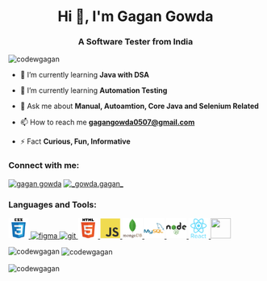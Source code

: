 <h1 align="center">Hi 👋, I'm Gagan Gowda</h1>
<h3 align="center">A Software Tester from India</h3>

<p align="left"> <img src="https://komarev.com/ghpvc/?username=codewgagan&label=Profile%20views&color=0e75b6&style=flat" alt="codewgagan" /> </p>

- 🔭 I’m currently learning **Java with DSA**

- 🌱 I’m currently learning **Automation Testing**

- 💬 Ask me about **Manual, Autoamtion, Core Java and Selenium Related**

- 📫 How to reach me **gagangowda0507@gmail.com**

- ⚡ Fact **Curious, Fun, Informative**

<h3 align="left">Connect with me:</h3>
<p align="left">
<a href="https://linkedin.com/in/gagan gowda" target="blank"><img align="center" src="https://raw.githubusercontent.com/rahuldkjain/github-profile-readme-generator/master/src/images/icons/Social/linked-in-alt.svg" alt="gagan gowda" height="30" width="40" /></a>
<a href="https://instagram.com/_gowda.gagan_" target="blank"><img align="center" src="https://raw.githubusercontent.com/rahuldkjain/github-profile-readme-generator/master/src/images/icons/Social/instagram.svg" alt="_gowda.gagan_" height="30" width="40" /></a>
</p>

<h3 align="left">Languages and Tools:</h3>
<p align="left"> <a href="https://www.w3schools.com/css/" target="_blank" rel="noreferrer"> <img src="https://raw.githubusercontent.com/devicons/devicon/master/icons/css3/css3-original-wordmark.svg" alt="css3" width="40" height="40"/> </a> <a href="https://www.figma.com/" target="_blank" rel="noreferrer"> <img src="https://www.vectorlogo.zone/logos/figma/figma-icon.svg" alt="figma" width="40" height="40"/> </a> <a href="https://git-scm.com/" target="_blank" rel="noreferrer"> <img src="https://www.vectorlogo.zone/logos/git-scm/git-scm-icon.svg" alt="git" width="40" height="40"/> </a> <a href="https://www.w3.org/html/" target="_blank" rel="noreferrer"> <img src="https://raw.githubusercontent.com/devicons/devicon/master/icons/html5/html5-original-wordmark.svg" alt="html5" width="40" height="40"/> </a> <a href="https://developer.mozilla.org/en-US/docs/Web/JavaScript" target="_blank" rel="noreferrer"> <img src="https://raw.githubusercontent.com/devicons/devicon/master/icons/javascript/javascript-original.svg" alt="javascript" width="40" height="40"/> </a> <a href="https://www.mongodb.com/" target="_blank" rel="noreferrer"> <img src="https://raw.githubusercontent.com/devicons/devicon/master/icons/mongodb/mongodb-original-wordmark.svg" alt="mongodb" width="40" height="40"/> </a> <a href="https://www.mysql.com/" target="_blank" rel="noreferrer"> <img src="https://raw.githubusercontent.com/devicons/devicon/master/icons/mysql/mysql-original-wordmark.svg" alt="mysql" width="40" height="40"/> </a> <a href="https://nodejs.org" target="_blank" rel="noreferrer"> <img src="https://raw.githubusercontent.com/devicons/devicon/master/icons/nodejs/nodejs-original-wordmark.svg" alt="nodejs" width="40" height="40"/> </a> <a href="https://reactjs.org/" target="_blank" rel="noreferrer"> <img src="https://raw.githubusercontent.com/devicons/devicon/master/icons/react/react-original-wordmark.svg" alt="react" width="40" height="40"/> </a> <img src="https://user-images.githubusercontent.com/25181517/117201156-9a724800-adec-11eb-9a9d-3cd0f67da4bc.png" width="40" height="40" /></p>

<p><img align="left" src="https://github-readme-stats.vercel.app/api/top-langs?username=codewgagan&show_icons=true&locale=en&layout=compact" alt="codewgagan" /></p>

<p>&nbsp;<img align="center" src="https://github-readme-stats.vercel.app/api?username=codewgagan&show_icons=true&locale=en" alt="codewgagan" /></p>

<p><img align="center" src="https://github-readme-streak-stats.herokuapp.com/?user=codewgagan&" alt="codewgagan" /></p>
